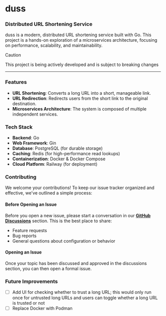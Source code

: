 # duss

### Distributed URL Shortening Service

duss is a modern, distributed URL shortening service built with Go. This project is a hands-on exploration of a microservices architecture, focusing on performance, scalability, and maintainability.

> [!CAUTION]
> This project is being actively developed
> and is subject to breaking changes
---

### Features

- **URL Shortening**: Converts a long URL into a short, manageable link.
- **URL Redirection**: Redirects users from the short link to the original destination.
- **Microservices Architecture**: The system is composed of multiple independent services.

### Tech Stack

- **Backend**: Go
- **Web Framework**: Gin
- **Database**: PostgreSQL (for durable storage)
- **Caching**: Redis (for high-performance read lookups)
- **Containerization**: Docker & Docker Compose
- **Cloud Platform**: Railway (for deployment)

### Contributing

We welcome your contributions! To keep our issue tracker organized and effective, we've outlined a simple process:

#### Before Opening an Issue

Before you open a new issue, please start a conversation in our **[GitHub Discussions](https://github.com/iton0/duss/discussions/new/choose)** section. This is the best place to share:

* Feature requests
* Bug reports
* General questions about configuration or behavior

#### Opening an Issue

Once your topic has been discussed and approved in the discussions section, you can then open a formal issue.

### Future Improvements

- [ ] Add UI for checking whether to trust a long URL; this would only run once
  for untrusted long URLs and users can toggle whether a long URL is trusted or
    not
- [ ] Replace Docker with Podman
